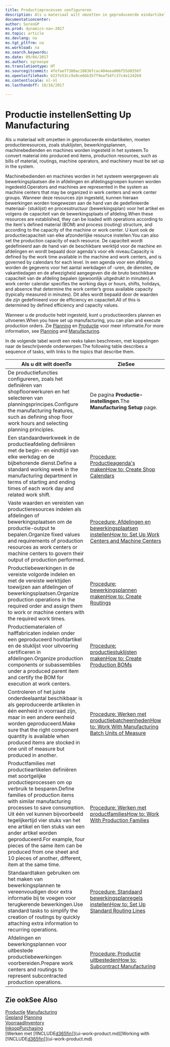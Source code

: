 ```yaml
---
title: Productieprocessen configureren
description: Als u materiaal wilt omzetten in geproduceerde eindartikelen, moeten productieresources, zoals stuklijsten, bewerkingsplannen, machinebedienden en machines worden ingesteld in het systeem.
documentationcenter: 
author: SorenGP
ms.prod: dynamics-nav-2017
ms.topic: article
ms.devlang: na
ms.tgt_pltfrm: na
ms.workload: na
ms.search.keywords: 
ms.date: 09/04/2017
ms.author: sgroespe
ms.translationtype: HT
ms.sourcegitcommit: 4fefaef7380ac10836fcac404eea006f55d8556f
ms.openlocfilehash: b22fe53cc9a9ce6bb357f9eaf54fc37c4e1242b9
ms.contentlocale: nl-nl
ms.lasthandoff: 10/16/2017

---
```

# <a name="setting-up-manufacturing"></a><span data-ttu-id="fd8a9-103">Productie instellen</span><span class="sxs-lookup"><span data-stu-id="fd8a9-103">Setting Up Manufacturing</span></span>
<span data-ttu-id="fd8a9-104">Als u materiaal wilt omzetten in geproduceerde eindartikelen, moeten productieresources, zoals stuklijsten, bewerkingsplannen, machinebedienden en machines worden ingesteld in het systeem.</span><span class="sxs-lookup"><span data-stu-id="fd8a9-104">To convert material into produced end items, production resources, such as bills of material, routings, machine operators, and machinery must be set up in the system.</span></span>

<span data-ttu-id="fd8a9-105">Machinebedienden en machines worden in het systeem weergegeven als bewerkingsplaatsen die in afdelingen en afdelingsgroepen kunnen worden ingedeeld.</span><span class="sxs-lookup"><span data-stu-id="fd8a9-105">Operators and machines are represented in the system as machine centers that may be organized in work centers and work center groups.</span></span> <span data-ttu-id="fd8a9-106">Wanneer deze resources zijn ingesteld, kunnen hieraan bewerkingen worden toegewezen aan de hand van de gedefinieerde materiaal- (stuklijst) en processtructuur (bewerkingsplan) voor het artikel en volgens de capaciteit van de bewerkingsplaats of afdeling.</span><span class="sxs-lookup"><span data-stu-id="fd8a9-106">When these resources are established, they can be loaded with operations according to the item's defined material (BOM) and process (routing) structure, and according to the capacity of the machine or work center.</span></span> <span data-ttu-id="fd8a9-107">U kunt ook de productiecapaciteit van elke afzonderlijke resource instellen.</span><span class="sxs-lookup"><span data-stu-id="fd8a9-107">You can also set the production capacity of each resource.</span></span> <span data-ttu-id="fd8a9-108">De capaciteit wordt gedefinieerd aan de hand van de beschikbare werktijd voor de machine en afdelingen en wordt bepaald door agenda's voor elk niveau.</span><span class="sxs-lookup"><span data-stu-id="fd8a9-108">Capacity is defined by the work time available in the machine and work centers, and is governed by calendars for each level.</span></span> <span data-ttu-id="fd8a9-109">In een agenda voor een afdeling worden de gegevens voor het aantal werkdagen of -uren, de diensten, de vakantiedagen en de afwezigheid aangegeven die de bruto beschikbare capaciteit van de afdeling bepalen (gewoonlijk uitgedrukt in minuten).</span><span class="sxs-lookup"><span data-stu-id="fd8a9-109">A work center calendar specifies the working days or hours, shifts, holidays, and absence that determine the work center’s gross available capacity (typically measured in minutes).</span></span> <span data-ttu-id="fd8a9-110">Dit alles wordt bepaald door de waarden die zijn gedefinieerd voor de efficiency en capaciteit.</span><span class="sxs-lookup"><span data-stu-id="fd8a9-110">All of this is determined by defined efficiency and capacity values.</span></span>  

<span data-ttu-id="fd8a9-111">Wanneer u de productie hebt ingesteld, kunt u productieorders plannen en uitvoeren.</span><span class="sxs-lookup"><span data-stu-id="fd8a9-111">When you have set up manufacturing, you can plan and execute production orders.</span></span> <span data-ttu-id="fd8a9-112">Zie [Planning](production-planning.md) en [Productie](production-manage-manufacturing.md) voor meer informatie.</span><span class="sxs-lookup"><span data-stu-id="fd8a9-112">For more information, see [Planning](production-planning.md) and [Manufacturing](production-manage-manufacturing.md).</span></span>  

 <span data-ttu-id="fd8a9-113">In de volgende tabel wordt een reeks taken beschreven, met koppelingen naar de beschrijvende onderwerpen.</span><span class="sxs-lookup"><span data-stu-id="fd8a9-113">The following table describes a sequence of tasks, with links to the topics that describe them.</span></span>   

|<span data-ttu-id="fd8a9-114">**Als u dit wilt doen**</span><span class="sxs-lookup"><span data-stu-id="fd8a9-114">**To**</span></span>|<span data-ttu-id="fd8a9-115">**Zie**</span><span class="sxs-lookup"><span data-stu-id="fd8a9-115">**See**</span></span>|  
|------------|-------------|  
|<span data-ttu-id="fd8a9-116">De productiefuncties configureren, zoals het definiëren van shopfloorwerkuren en het selecteren van planningsprincipes.</span><span class="sxs-lookup"><span data-stu-id="fd8a9-116">Configure the manufacturing features, such as defining shop floor work hours and selecting planning principles.</span></span>|<span data-ttu-id="fd8a9-117">De pagina **Productie-instellingen**.</span><span class="sxs-lookup"><span data-stu-id="fd8a9-117">The **Manufacturing Setup** page.</span></span>|  
|<span data-ttu-id="fd8a9-118">Een standaardwerkweek in de productieafdeling definiëren met de begin- en eindtijd van elke werkdag en de bijbehorende dienst.</span><span class="sxs-lookup"><span data-stu-id="fd8a9-118">Define a standard working week in the manufacturing department in terms of starting and ending times of each work day and related work shift.</span></span>|[<span data-ttu-id="fd8a9-119">Procedure: Productieagenda's maken</span><span class="sxs-lookup"><span data-stu-id="fd8a9-119">How to: Create Shop Calendars</span></span>](production-how-to-create-work-center-calendars.md)|  
|<span data-ttu-id="fd8a9-120">Vaste waarden en vereisten van productieresources indelen als afdelingen of bewerkingsplaatsen om de productie-output te bepalen.</span><span class="sxs-lookup"><span data-stu-id="fd8a9-120">Organize fixed values and requirements of production resources as work centers or machine centers to govern their output of production performed.</span></span>|[<span data-ttu-id="fd8a9-121">Procedure: Afdelingen en bewerkingsplaatsen instellen</span><span class="sxs-lookup"><span data-stu-id="fd8a9-121">How to: Set Up Work Centers and Machine Centers</span></span>](production-how-to-set-up-work-and-machine-centers.md)|
|<span data-ttu-id="fd8a9-122">Productiebewerkingen in de vereiste volgorde indelen en met de vereiste werktijden toewijzen aan afdelingen of bewerkingsplaatsen.</span><span class="sxs-lookup"><span data-stu-id="fd8a9-122">Organize production operations in the required order and assign them to work or machine centers with the required work times.</span></span>|[<span data-ttu-id="fd8a9-123">Procedure: bewerkingsplannen maken</span><span class="sxs-lookup"><span data-stu-id="fd8a9-123">How to: Create Routings</span></span>](production-how-to-create-routings.md)|
|<span data-ttu-id="fd8a9-124">Productiematerialen of halffabricaten indelen onder een geproduceerd hoofdartikel en de stuklijst voor uitvoering certificeren in afdelingen.</span><span class="sxs-lookup"><span data-stu-id="fd8a9-124">Organize production components or subassemblies under a produced parent item and certify the BOM for execution at work centers.</span></span>|[<span data-ttu-id="fd8a9-125">Procedure: productiestuklijsten maken</span><span class="sxs-lookup"><span data-stu-id="fd8a9-125">How to: Create Production BOMs</span></span>](production-how-to-create-production-boms.md)|
|<span data-ttu-id="fd8a9-126">Controleren of het juiste onderdeelaantal beschikbaar is als geproduceerde artikelen in één eenheid in voorraad zijn, maar in een andere eenheid worden geproduceerd.</span><span class="sxs-lookup"><span data-stu-id="fd8a9-126">Make sure that the right component quantity is available when produced items are stocked in one unit of measure but produced in another.</span></span>|[<span data-ttu-id="fd8a9-127">Procedure: Werken met productiebatcheenheden</span><span class="sxs-lookup"><span data-stu-id="fd8a9-127">How to: Work With Manufacturing Batch Units of Measure</span></span>](production-how-to-use-the-manufacturing-batch-unit-of-measure.md)|  
|<span data-ttu-id="fd8a9-128">Productfamilies met productieartikelen definiëren met soortgelijke productieprocessen om op verbruik te besparen.</span><span class="sxs-lookup"><span data-stu-id="fd8a9-128">Define families of production items with similar manufacturing processes to save consumption.</span></span> <span data-ttu-id="fd8a9-129">Uit één vel kunnen bijvoorbeeld tegelijkertijd vier stuks van het ene artikel en tien stuks van een ander artikel worden geproduceerd.</span><span class="sxs-lookup"><span data-stu-id="fd8a9-129">For example, four pieces of the same item can be produced from one sheet and 10 pieces of another, different, item at the same time.</span></span>|[<span data-ttu-id="fd8a9-130">Procedure: Werken met productfamilies</span><span class="sxs-lookup"><span data-stu-id="fd8a9-130">How to: Work With Production Families</span></span>](production-how-work-family.md)|
|<span data-ttu-id="fd8a9-131">Standaardtaken gebruiken om het maken van bewerkingsplannen te vereenvoudigen door extra informatie bij te voegen voor terugkerende bewerkingen.</span><span class="sxs-lookup"><span data-stu-id="fd8a9-131">Use standard tasks to simplify the creation of routings by quickly attaching extra information to recurring operations.</span></span>|[<span data-ttu-id="fd8a9-132">Procedure: Standaard bewerkingsplanregels instellen</span><span class="sxs-lookup"><span data-stu-id="fd8a9-132">How to: Set Up Standard Routing Lines</span></span>](production-how-set-up-standard-routing-lines.md)|  
|<span data-ttu-id="fd8a9-133">Afdelingen en bewerkingsplannen voor uitbestede productiebewerkingen voorbereiden.</span><span class="sxs-lookup"><span data-stu-id="fd8a9-133">Prepare work centers and routings to represent subcontracted production operations.</span></span>|[<span data-ttu-id="fd8a9-134">Procedure: Productie uitbesteden</span><span class="sxs-lookup"><span data-stu-id="fd8a9-134">How to: Subcontract Manufacturing</span></span>](production-how-to-subcontract-manufacturing.md)|  

## <a name="see-also"></a><span data-ttu-id="fd8a9-135">Zie ook</span><span class="sxs-lookup"><span data-stu-id="fd8a9-135">See Also</span></span>
<span data-ttu-id="fd8a9-136">[Productie](production-manage-manufacturing.md)  </span><span class="sxs-lookup"><span data-stu-id="fd8a9-136">[Manufacturing](production-manage-manufacturing.md)  </span></span>  
<span data-ttu-id="fd8a9-137">[Gepland](production-planning.md) </span><span class="sxs-lookup"><span data-stu-id="fd8a9-137">[Planning](production-planning.md) </span></span>  
[<span data-ttu-id="fd8a9-138">Voorraad</span><span class="sxs-lookup"><span data-stu-id="fd8a9-138">Inventory</span></span>](inventory-manage-inventory.md)  
[<span data-ttu-id="fd8a9-139">Inkoop</span><span class="sxs-lookup"><span data-stu-id="fd8a9-139">Purchasing</span></span>](purchasing-manage-purchasing.md)  
<span data-ttu-id="fd8a9-140">[Werken met [!INCLUDE[d365fin](includes/d365fin_md.md)]](ui-work-product.md)</span><span class="sxs-lookup"><span data-stu-id="fd8a9-140">[Working with [!INCLUDE[d365fin](includes/d365fin_md.md)]](ui-work-product.md)</span></span>

